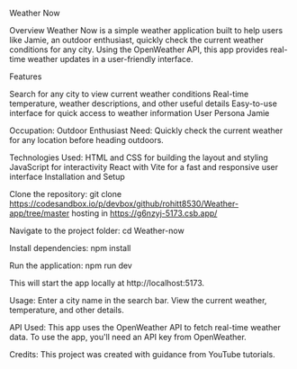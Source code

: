 Weather Now

Overview
Weather Now is a simple weather application built to help users like Jamie, an outdoor enthusiast, quickly check the current weather conditions for any city. Using the OpenWeather API, this app provides real-time weather updates in a user-friendly interface.

Features

Search for any city to view current weather conditions
Real-time temperature, weather descriptions, and other useful details
Easy-to-use interface for quick access to weather information
User Persona
Jamie

Occupation: Outdoor Enthusiast
Need: Quickly check the current weather for any location before heading outdoors.

Technologies Used:
HTML and CSS for building the layout and styling
JavaScript for interactivity
React with Vite for a fast and responsive user interface
Installation and Setup

Clone the repository:
git clone  https://codesandbox.io/p/devbox/github/rohitt8530/Weather-app/tree/master
hosting in https://g6nzyj-5173.csb.app/

Navigate to the project folder:
cd Weather-now

Install dependencies:
npm install

Run the application:
npm run dev

This will start the app locally at http://localhost:5173.

Usage:
Enter a city name in the search bar.
View the current weather, temperature, and other details.

API Used:
This app uses the OpenWeather API to fetch real-time weather data. To use the app, you'll need an API key from OpenWeather.

Credits:
This project was created with guidance from YouTube tutorials.
